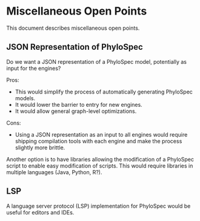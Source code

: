 # Miscellaneous Open Points

This document describes miscellaneous open points.

## JSON Representation of PhyloSpec

Do we want a JSON representation of a PhyloSpec model, potentially as input for the engines?

Pros:

- This would simplify the process of automatically generating PhyloSpec models.
- It would lower the barrier to entry for new engines.
- It would allow general graph-level optimizations.

Cons:

- Using a JSON representation as an input to all engines would require shipping compilation tools with each engine and make the process slightly more brittle.

Another option is to have libraries allowing the modification of a PhyloSpec script to enable easy modification of scripts. This would require libraries in multiple languages (Java, Python, R?).

## LSP

A language server protocol (LSP) implementation for PhyloSpec would be useful for editors and IDEs.

